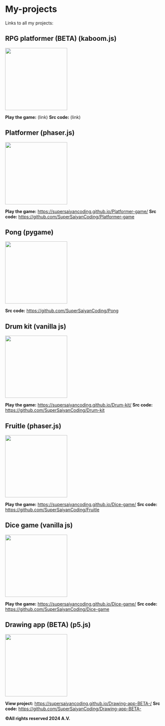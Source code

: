 # **My-projects**
Links to all my projects:
## **RPG platformer (BETA) (kaboom.js)**
<img src="https://github.com/SuperSaiyanCoding/My-projects/assets/112682624/4b083634-81a4-4afe-a15a-afad42cc8c4c" width="200">

**Play the game:** (link)
**Src code:** (link)

## **Platformer (phaser.js)**
<img src="https://storage.googleapis.com/replit/images/1699161928741_eb597938dff77f71a9f2e8113b1c0009.png" width="200">

**Play the game:** https://supersaiyancoding.github.io/Platformer-game/
**Src code:** https://github.com/SuperSaiyanCoding/Platformer-game

## **Pong (pygame)**
<img src="https://github.com/SuperSaiyanCoding/My-projects/assets/112682624/13bdda9c-6280-43b6-95bb-6bf3b0faf221" width="200">

**Src code:** https://github.com/SuperSaiyanCoding/Pong

## **Drum kit (vanilla js)**
<img src="https://github.com/SuperSaiyanCoding/My-projects/assets/112682624/1a75b215-1a8e-4ade-ac5e-a2f67c546472" width="200">

**Play the game:** https://supersaiyancoding.github.io/Drum-kit/
**Src code:** https://github.com/SuperSaiyanCoding/Drum-kit

## **Fruitle (phaser.js)**
<img src="https://github.com/SuperSaiyanCoding/My-projects/assets/112682624/8b131f56-45a3-4941-aac9-8341323fc4d6" width="200">

**Play the game:** https://supersaiyancoding.github.io/Dice-game/
**Src code:** https://github.com/SuperSaiyanCoding/Fruitle


## **Dice game (vanilla js)**
<img src="https://github.com/SuperSaiyanCoding/My-projects/assets/112682624/c745fc58-8319-4e36-9b58-d1c2490e3a7d" width="200">

**Play the game:** https://supersaiyancoding.github.io/Dice-game/
**Src code:** https://github.com/SuperSaiyanCoding/Dice-game

## **Drawing app (BETA) (p5.js)**
<img src="https://github.com/SuperSaiyanCoding/My-projects/assets/112682624/3061b2f0-2285-4491-8c78-64d717f100af" width="200">

**View project:** https://supersaiyancoding.github.io/Drawing-app-BETA-/
**Src code:** https://github.com/SuperSaiyanCoding/Drawing-app-BETA-



**©All rights reserved 2024 A.V.**
